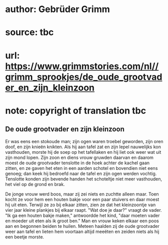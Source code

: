 # author: Gebrüder Grimm
# source: tbc
# url: https://www.grimmstories.com/nl//grimm_sprookjes/de_oude_grootvader_en_zijn_kleinzoon
# note: copyright of translation tbc

## De oude grootvader en zijn kleinzoon 

Er was eens een stokoude man; zijn ogen waren troebel geworden, zijn
oren doof, en zijn knieën knikten. Als hij aan tafel zat en zijn lepel
nauwelijks kon vasthouden, morste hij de soep op het tafellaken en hij
liet ook weer wat uit zijn mond lopen. Zijn zoon en diens vrouw gruwden
daarvan en daarom moest de oude grootvader tenslotte in de hoek achter
de kachel gaan zitten, en ze gaven het eten in een aarden schotel en
bovendien niet eens genoeg; dan keek hij bedroefd naar de tafel en zijn
ogen werden vochtig. Tenslotte konden zijn bevende handen het schoteltje
niet meer vasthouden, het viel op de grond en brak.

De jonge vrouw werd boos, maar zij zei niets en zuchtte alleen maar.
Toen kocht ze voor hem een houten bakje voor een paar stuivers en daar
moest hij uit eten. Terwijl ze zo bij elkaar zitten, zien ze dat het
kleinzoontje van vier jaar kleine plankjes bij elkaar raapt. "Wat doe
je daar?" vraagt de vader. "Ik ga een houten bakje maken," antwoordde
het kind, "daar moeten vader en moeder uit eten als ik groot ben." Man
en vrouw keken elkaar een poos aan en begonnen beiden te huilen. Meteen
haalden zij de oude grootvader weer aan tafel en lieten hem voortaan
altijd meeëten en zeiden niets als hij een beetje morste.
